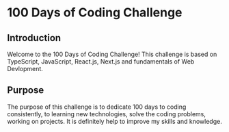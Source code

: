 # 100 Days of Coding Challenge

## Introduction
Welcome to the 100 Days of Coding Challenge! This challenge is based on TypeScript, JavaScript, React.js, Next.js and fundamentals of Web Devlopment.

## Purpose
The purpose of this challenge is to dedicate 100 days to coding consistently, to learning new technologies, solve the coding problems, working on projects. It is definitely help to improve my skills and knowledge.

